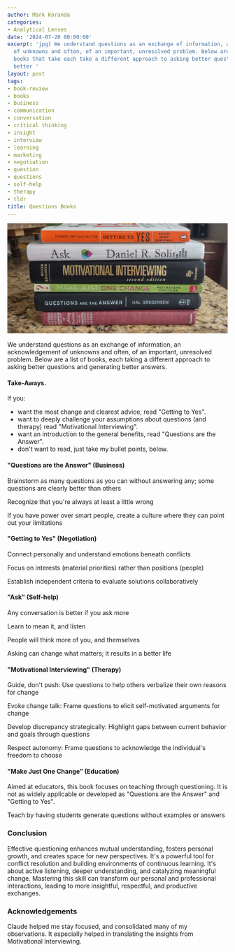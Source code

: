 ```yaml
---
author: Mark Koranda
categories:
- Analytical Lenses
date: '2024-07-20 00:00:00'
excerpt: 'jpg) We understand questions as an exchange of information, an acknowledgement
  of unknowns and often, of an important, unresolved problem. Below are a list of
  books that take each take a different approach to asking better questions and generating
  better '
layout: post
tags:
- book-review
- books
- business
- communication
- conversation
- critical thinking
- insight
- interview
- learning
- marketing
- negotiation
- question
- questions
- self-help
- therapy
- tldr
title: Questions Books
---
```





![Stack of books on questioning techniques](/images/questionbooks.jpg)

We understand questions as an exchange of information, an acknowledgement of unknowns and often, of an important, unresolved problem. Below are a list of books, each taking a different approach to asking better questions and generating better answers. 

#### Take-Aways.

If you: 
- want the most change and clearest advice, read "Getting to Yes".
- want to deeply challenge your assumptions about questions (and therapy) read "Motivational Interviewing". 
- want an introduction to the general benefits, read "Questions are the Answer". 
- don't want to read, just take my bullet points, below. 

#### "Questions are the Answer" (Business)

Brainstorm as many questions as you can without answering any; some questions are clearly better than others

Recognize that you're always at least a little wrong

If you have power over smart people, create a culture where they can point out your limitations

#### "Getting to Yes" (Negotiation)

Connect personally and understand emotions beneath conflicts

Focus on interests (material priorities) rather than positions (people)

Establish independent criteria to evaluate solutions collaboratively

#### "Ask" (Self-help)

Any conversation is better if you ask more

Learn to mean it, and listen

People will think more of you, and themselves

Asking can change what matters; it results in a better life

#### "Motivational Interviewing" (Therapy)

Guide, don't push: Use questions to help others verbalize their own reasons for change

Evoke change talk: Frame questions to elicit self-motivated arguments for change

Develop discrepancy strategically: Highlight gaps between current behavior and goals through questions

Respect autonomy: Frame questions to acknowledge the individual's freedom to choose

#### "Make Just One Change" (Education)

Aimed at educators, this book focuses on teaching through questioning. It is not as widely applicable or developed as "Questions are the Answer" and "Getting to Yes". 

Teach by having students generate questions without examples or answers

### Conclusion

Effective questioning enhances mutual understanding, fosters personal growth, and creates space for new perspectives. It's a powerful tool for conflict resolution and building environments of continuous learning. It's about active listening, deeper understanding, and catalyzing meaningful change. Mastering this skill can transform our personal and professional interactions, leading to more insightful, respectful, and productive exchanges. 

### Acknowledgements


Claude helped me stay focused, and consolidated many of my observations. It especially helped in translating the insights from Motivational Interviewing.
